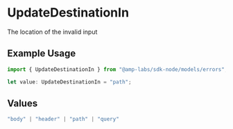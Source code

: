# UpdateDestinationIn

The location of the invalid input

## Example Usage

```typescript
import { UpdateDestinationIn } from "@amp-labs/sdk-node/models/errors";

let value: UpdateDestinationIn = "path";
```

## Values

```typescript
"body" | "header" | "path" | "query"
```